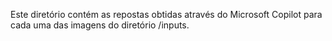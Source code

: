 Este diretório contém as repostas obtidas através do Microsoft Copilot para cada uma das imagens do diretório /inputs.

